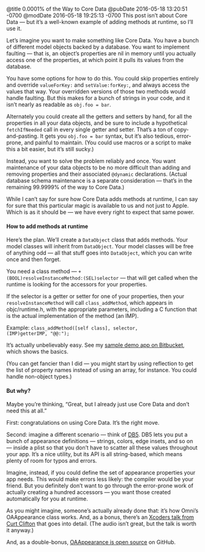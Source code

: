 @title 0.0001% of the Way to Core Data
@pubDate 2016-05-18 13:20:51 -0700
@modDate 2016-05-18 19:25:13 -0700
This post isn’t about Core Data — but it’s a well-known example of adding methods at runtime, so I’ll use it.

Let’s imagine you want to make something like Core Data. You have a bunch of different model objects backed by a database. You want to implement faulting — that is, an object’s properties are nil in memory until you actually access one of the properties, at which point it pulls its values from the database.

You have some options for how to do this. You could skip properties entirely and override `valueForKey:` and `setValue:forKey:`, and always access the values that way. Your overridden versions of those two methods would handle faulting. But this makes for a bunch of strings in your code, and it isn’t nearly as readable as `obj.foo = bar`.

Alternately you could create all the getters and setters by hand, for all the properties in all your data objects, and be sure to include a hypothetical `fetchIfNeeded` call in every single getter and setter. That’s a ton of copy-and-pasting. It gets you `obj.foo = bar` syntax, but it’s also tedious, error-prone, and painful to maintain. (You could use macros or a script to make this a bit easier, but it’s still sucky.)

Instead, you want to solve the problem reliably and once. You want maintenance of your data objects to be no more difficult than adding and removing properties and their associated `@dynamic` declarations. (Actual database schema maintenance is a separate consideration — that’s in the remaining 99.9999% of the way to Core Data.)

While I can’t say for sure how Core Data adds methods at runtime, I can say for sure that this particular magic is available to us and not just to Apple. Which is as it should be — we have every right to expect that same power.

#### How to add methods at runtime

Here’s the plan. We’ll create a `DataObject` class that adds methods. Your model classes will inherit from `DataObject`. Your model classes will be free of anything odd — all that stuff goes into `DataObject`, which you can write once and then forget.

You need a class method — <code>+ (BOOL)resolveInstanceMethod:(SEL)selector</code> — that will get called when the runtime is looking for the accessors for your properties.

If the selector is a getter or setter for one of your properties, then your `resolveInstanceMethod` will call `class_addMethod`, which appears in objc/runtime.h, with the appropriate parameters, including a C function that is the actual implementation of the method (an IMP).

Example: <code>class_addMethod(&#8203;[self class], selector, (IMP)getterIMP, "@@:");</code>

It’s actually unbelievably easy. See my [sample demo app on Bitbucket](https://bitbucket.org/brentsimmons/dynamicproperties/src/), which shows the basics.

(You can get fancier than I did — you might start by using reflection to get the list of property names instead of using an array, for instance. You could handle non-object types.)

#### But why?

Maybe you’re thinking, “Great, but I already just use Core Data and don’t need this at all.”

First: congratulations on using Core Data. It’s the right move.

Second: imagine a different scenario — think of [DB5](https://github.com/quartermaster/DB5). DB5 lets you put a bunch of appearance definitions — strings, colors, edge insets, and so on — inside a plist so that you don’t have to scatter all these values throughout your app. It’s a nice utility, but its API is all string-based, which means plenty of room for typos and errors.

Imagine, instead, if you could define the set of appearance properties your app needs. This would make errors less likely: the compiler would be your friend. But you definitely don’t want to go through the error-prone work of actually creating a hundred accessors — you want those created automatically for you at runtime.

As you might imagine, someone’s actually already done that: it’s how Omni’s OAAppearance class works. And, as a bonus, there’s an [Xcoders talk from Curt Clifton](https://vimeo.com/151482623) that goes into detail. (The audio isn’t great, but the talk is worth it anyway.)

And, as a double-bonus, [OAAppearance is open source](https://github.com/omnigroup/OmniGroup/tree/master/Frameworks/OmniAppKit/Appearance) on GitHub.
